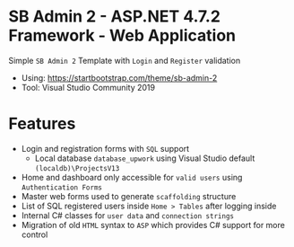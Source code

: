 # SB Admin 2 - ASP.NET 4.7.2 Framework - Web Application
Simple `SB Admin 2` Template with `Login` and `Register` validation

- Using: https://startbootstrap.com/theme/sb-admin-2
- Tool: Visual Studio Community 2019

# Features
- Login and registration forms with `SQL` support
  - Local database `database_upwork` using Visual Studio default `(localdb)\ProjectsV13`
- Home and dashboard only accessible for `valid users` using `Authentication Forms`
- Master web forms used to generate `scaffolding` structure
- List of SQL registered users inside `Home > Tables` after logging inside
- Internal C# classes for `user data` and `connection strings`
- Migration of old `HTML` syntax to `ASP` which provides C# support for more control
